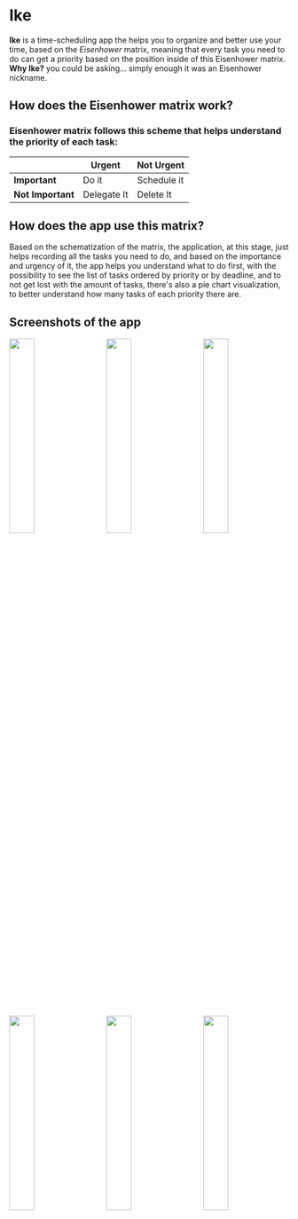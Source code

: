 

# Ike
**Ike** is a time-scheduling app the helps you to organize and better use your time, based on the *Eisenhower* matrix, meaning that every task you need to do can get a priority based on the position inside of this Eisenhower matrix.
**Why Ike?** you could be asking... simply enough it was an Eisenhower nickname.

## How does the Eisenhower matrix work?
### Eisenhower matrix follows this scheme that helps understand the priority of each task:

|| Urgent | Not Urgent |
|---| --- | ----------- |
|**Important**| Do it | Schedule it |
|**Not Important**| Delegate It | Delete It |

## How does the app use this matrix?
Based on the schematization of the matrix, the application, at this stage, just helps recording all the tasks you need to do, and based on the importance and urgency of it, the app helps you understand what to do first, with the possibility to see the list of tasks ordered by priority or by deadline, and to not get lost with the amount of tasks, there's also a pie chart visualization, to better understand how many tasks of each priority there are.

## Screenshots of the app
<img src="https://github.com/g-celentano/Ike/assets/111139129/7c45a16c-62e2-4790-baee-4b08eaee03f5" width="30%" height="30%"> &nbsp;&nbsp;&nbsp;&nbsp;
<img src="https://github.com/g-celentano/Ike/assets/111139129/3eb13688-8d4d-4e8b-9894-65cdbd81d840" width="30%" height="30%"> &nbsp;&nbsp;&nbsp;&nbsp;
<img src="https://github.com/g-celentano/Ike/assets/111139129/024ae2f7-8535-4426-894a-2e2f4a13face" width="30%" height="30%"> &nbsp;&nbsp;&nbsp;&nbsp; <br><br><br>
<img src="https://github.com/g-celentano/Ike/assets/111139129/4f84d2d2-4c17-4589-8a3d-ecd3981444c6" width="30%" height="30%"> &nbsp;&nbsp;&nbsp;&nbsp;
<img src="https://github.com/g-celentano/Ike/assets/111139129/3034d280-5c50-4e1c-9ec2-7afb361aee45" width="30%" height="30%"> &nbsp;&nbsp;&nbsp;&nbsp;
<img src="https://github.com/g-celentano/Ike/assets/111139129/3a2ad657-407f-4afa-9a18-c870209ba7d1" width="30%" height="30%"> &nbsp;&nbsp;&nbsp;&nbsp;
